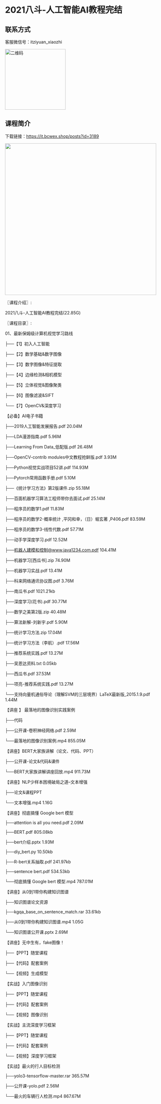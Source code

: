 # 2021八斗-人工智能AI教程完结

## 联系方式

客服微信号：itziyuan_xiaozhi

<img src="https://ziyuanyun.oss-cn-guangzhou.aliyuncs.com/common/20240614073449/666b82192834a.jpg" width="200" height="200" alt="二维码">

## 课程简介

下载链接：https://it.bcwex.shop/posts?id=3189

<img src="https://ziyuanyun.oss-cn-guangzhou.aliyuncs.com/yun/20240515185039/6644937f61f8b.jpg" width="500" alt="">

  〖课程介绍〗:

 2021八斗-人工智能AI教程完结(22.85G)

 〖课程目录〗:

 01、最新保姆级计算机视觉学习路线

 ├──【1】初入人工智能

 ├──【2】数学基础&amp;数字图像

 ├──【3】数字图像&amp;特征提取

 ├──【4】边缘检测&amp;相机模型

 ├──【5】立体视觉&amp;图像聚类

 ├──【6】图像滤波&amp;SIFT

 └──【7】OpenCV&amp;深度学习

 【必备】AI电子书籍

 ├──2019人工智能发展报告.pdf 20.04M

 ├──LDA漫游指南.pdf 5.96M

 ├──Learning From Data_低配版.pdf 26.48M

 ├──OpenCV-contrib modules中文教程抢鲜版.pdf 3.93M

 ├──Python视觉实战项目52讲.pdf 114.93M

 ├──Pytorch常用函数手册.pdf 5.10M

 ├──《统计学习方法》第2版课件.zip 55.18M

 ├──百面机器学习算法工程师带你去面试.pdf 25.14M

 ├──程序员的数学1.pdf 11.83M

 ├──程序员的数学2-概率统计 ,平冈和幸，（日）堀玄著 ,P406.pdf 83.59M

 ├──程序员的数学3-线性代数.pdf 57.71M

 ├──动手学深度学习.pdf 12.52M

 ├──机器人建模和控制@www.java1234.com.pdf 104.41M

 ├──机器学习[西瓜书].zip 74.90M

 ├──机器学习实战.pdf 13.41M

 ├──科来网络通讯协议图.pdf 3.76M

 ├──南瓜书.pdf 1021.21kb

 ├──深度学习(花书).pdf 30.77M

 ├──数学之美第2版.zip 40.48M

 ├──算法新解-刘新宇.pdf 5.90M

 ├──统计学习方法.zip 17.04M

 ├──统计学习方法（李航）.pdf 17.56M

 ├──推荐系统实践.pdf 13.27M

 ├──吴恩达资料.txt 0.05kb

 ├──西瓜书.pdf 37.53M

 ├──项亮-推荐系统实践.pdf 13.27M

 └──支持向量机通俗导论（理解SVM的三层境界）LaTeX最新版_2015.1.9.pdf 1.44M

 【讲座 】 最落地的图像识别实践案例

 ├──代码

 ├──公开课-卷积神经网络.pdf 2.59M

 └──最落地的图像识别案例.mp4 855.05M

 【讲座】BERT大家族讲解（论文、代码、PPT）

 ├──公开课-论文&amp;代码&amp;课件

 └──BERT大家族讲解讲座回放.mp4 911.73M

 【讲座】NLP少样本困境破局之道&#8211;文本增强

 ├──论文&amp;课程PPT

 └──文本增强.mp4 1.16G

 【讲座】彻底搞懂 Google bert 模型

 ├──attention is all you need.pdf 2.09M

 ├──BERT.pdf 805.08kb

 ├──bert介绍.pptx 1.93M

 ├──diy_bert.py 10.50kb

 ├──R-bert关系抽取.pdf 241.97kb

 ├──sentence bert.pdf 534.53kb

 └──彻底搞懂 Google bert 模型.mp4 787.01M

 【讲座】从0到1带你构建知识图谱

 ├──知识图谱论文资源

 ├──kgqa_base_on_sentence_match.rar 33.61kb

 ├──从0到1带你构建知识图谱.mp4 1.05G

 └──知识图谱公开课.pptx 2.69M

 【讲座】无中生有，fake图像！

 ├──【PPT】随堂课程

 ├──【代码】配套案例

 └──【视频】生成模型

 【实战】入门图像识别

 ├──【PPT】随堂课程

 ├──【代码】配套案例

 └──【视频】图像识别

 【实战】主流深度学习框架

 ├──【PPT】随堂课程

 ├──【代码】配套案例

 └──【视频】深度学习框架

 【实战】最火的行人目标检测

 ├──yolo3-tensorflow-master.rar 365.57M

 ├──公开课-yolo.pdf 2.56M

 └──最火的车辆行人检测.mp4 867.67M

  
